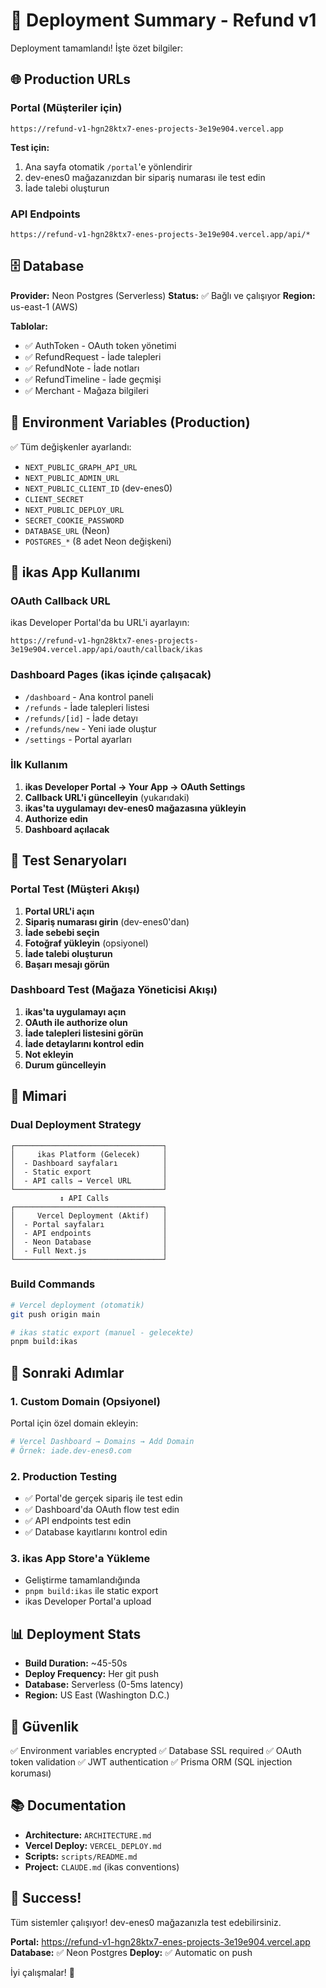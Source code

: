# 🎉 Deployment Summary - Refund v1

Deployment tamamlandı! İşte özet bilgiler:

## 🌐 Production URLs

### Portal (Müşteriler için)
```
https://refund-v1-hgn28ktx7-enes-projects-3e19e904.vercel.app
```

**Test için:**
1. Ana sayfa otomatik `/portal`'e yönlendirir
2. dev-enes0 mağazanızdan bir sipariş numarası ile test edin
3. İade talebi oluşturun

### API Endpoints
```
https://refund-v1-hgn28ktx7-enes-projects-3e19e904.vercel.app/api/*
```

## 🗄️ Database

**Provider:** Neon Postgres (Serverless)
**Status:** ✅ Bağlı ve çalışıyor
**Region:** us-east-1 (AWS)

**Tablolar:**
- ✅ AuthToken - OAuth token yönetimi
- ✅ RefundRequest - İade talepleri
- ✅ RefundNote - İade notları
- ✅ RefundTimeline - İade geçmişi
- ✅ Merchant - Mağaza bilgileri

## 🔧 Environment Variables (Production)

✅ Tüm değişkenler ayarlandı:
- `NEXT_PUBLIC_GRAPH_API_URL`
- `NEXT_PUBLIC_ADMIN_URL`
- `NEXT_PUBLIC_CLIENT_ID` (dev-enes0)
- `CLIENT_SECRET`
- `NEXT_PUBLIC_DEPLOY_URL`
- `SECRET_COOKIE_PASSWORD`
- `DATABASE_URL` (Neon)
- `POSTGRES_*` (8 adet Neon değişkeni)

## 📱 ikas App Kullanımı

### OAuth Callback URL
ikas Developer Portal'da bu URL'i ayarlayın:
```
https://refund-v1-hgn28ktx7-enes-projects-3e19e904.vercel.app/api/oauth/callback/ikas
```

### Dashboard Pages (ikas içinde çalışacak)
- `/dashboard` - Ana kontrol paneli
- `/refunds` - İade talepleri listesi
- `/refunds/[id]` - İade detayı
- `/refunds/new` - Yeni iade oluştur
- `/settings` - Portal ayarları

### İlk Kullanım
1. **ikas Developer Portal → Your App → OAuth Settings**
2. **Callback URL'i güncelleyin** (yukarıdaki)
3. **ikas'ta uygulamayı dev-enes0 mağazasına yükleyin**
4. **Authorize edin**
5. **Dashboard açılacak**

## 🎯 Test Senaryoları

### Portal Test (Müşteri Akışı)
1. **Portal URL'i açın**
2. **Sipariş numarası girin** (dev-enes0'dan)
3. **İade sebebi seçin**
4. **Fotoğraf yükleyin** (opsiyonel)
5. **İade talebi oluşturun**
6. **Başarı mesajı görün**

### Dashboard Test (Mağaza Yöneticisi Akışı)
1. **ikas'ta uygulamayı açın**
2. **OAuth ile authorize olun**
3. **İade talepleri listesini görün**
4. **İade detaylarını kontrol edin**
5. **Not ekleyin**
6. **Durum güncelleyin**

## 📐 Mimari

### Dual Deployment Strategy
```
┌─────────────────────────────────┐
│     ikas Platform (Gelecek)     │
│  - Dashboard sayfaları          │
│  - Static export                │
│  - API calls → Vercel URL       │
└─────────────────────────────────┘
           ↕ API Calls
┌─────────────────────────────────┐
│     Vercel Deployment (Aktif)   │
│  - Portal sayfaları             │
│  - API endpoints                │
│  - Neon Database                │
│  - Full Next.js                 │
└─────────────────────────────────┘
```

### Build Commands
```bash
# Vercel deployment (otomatik)
git push origin main

# ikas static export (manuel - gelecekte)
pnpm build:ikas
```

## 🚀 Sonraki Adımlar

### 1. Custom Domain (Opsiyonel)
Portal için özel domain ekleyin:
```bash
# Vercel Dashboard → Domains → Add Domain
# Örnek: iade.dev-enes0.com
```

### 2. Production Testing
- ✅ Portal'de gerçek sipariş ile test edin
- ✅ Dashboard'da OAuth flow test edin
- ✅ API endpoints test edin
- ✅ Database kayıtlarını kontrol edin

### 3. ikas App Store'a Yükleme
- Geliştirme tamamlandığında
- `pnpm build:ikas` ile static export
- ikas Developer Portal'a upload

## 📊 Deployment Stats

- **Build Duration:** ~45-50s
- **Deploy Frequency:** Her git push
- **Database:** Serverless (0-5ms latency)
- **Region:** US East (Washington D.C.)

## 🔐 Güvenlik

✅ Environment variables encrypted
✅ Database SSL required
✅ OAuth token validation
✅ JWT authentication
✅ Prisma ORM (SQL injection koruması)

## 📚 Documentation

- **Architecture:** `ARCHITECTURE.md`
- **Vercel Deploy:** `VERCEL_DEPLOY.md`
- **Scripts:** `scripts/README.md`
- **Project:** `CLAUDE.md` (ikas conventions)

## 🎊 Success!

Tüm sistemler çalışıyor! dev-enes0 mağazanızla test edebilirsiniz.

**Portal:** https://refund-v1-hgn28ktx7-enes-projects-3e19e904.vercel.app
**Database:** ✅ Neon Postgres
**Deploy:** ✅ Automatic on push

İyi çalışmalar! 🚀
